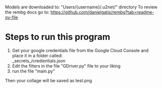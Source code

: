 Models are downloaded to: "Users/{username}/.u2net/" directory
To review the rembg docs go to: https://github.com/danielgatis/rembg?tab=readme-ov-file

# Steps to run this program
1. Get your google credentials file from the Google Cloud Console and place it in a folder called:<br> \_secrets_/credientials.json
2. Edit the filters in the file "GDriver.py" file to your liking 
3. run the file "main.py" 

Then your collage will be saved as test.png